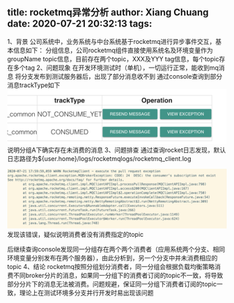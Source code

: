 title: rocketmq异常分析
author: Xiang Chuang
date: 2020-07-21 20:32:13
tags:
---
1、背景
公司系统中，业务系统与中台系统基于rocketmq进行异步事件交互，基本信息如下：
分组信息，公司rocketmq组件直接使用系统名及环境变量作为groupName
topic信息，目前存在两个topic，XXX及YYY
tag信息，每个topic存在多个tag
2、问题现象
在开发环境测试时（单机），一切运行正常，能收到mq消息
将分支发布到测试服务器后，出现了部分消息收不到
通过console查询到部分消息trackType如下
![upload successful](/images/pasted-105.png)
说明分组A下确实存在未消费的消息
3、问题排查
通过查询rocket日志发现，默认日志路径为${user.home}/logs/rocketmqlogs/rocketmq_client.log

![upload successful](/images/pasted-106.png)
发现该错误，疑似说明消费者没有消费指定的topic

后继续查询console发现同一分组存在两个两个消费者（应用系统两个分支、相同环境变量分别发布在两个服务器），由此分析到，另一个分支中并未消费相应的topic
4、结论
rocketmq按照分组划分消费者，同一分组会根据负载均衡策略消费不同broker分片的消息，如果同一分组下的消费者订阅的topic不一致，将导致部分分片下的消息无法被消费。问题规避，保证同一分组下消费者订阅的topic一致，理论上在测试环境多分支并行开发时易出现该问题